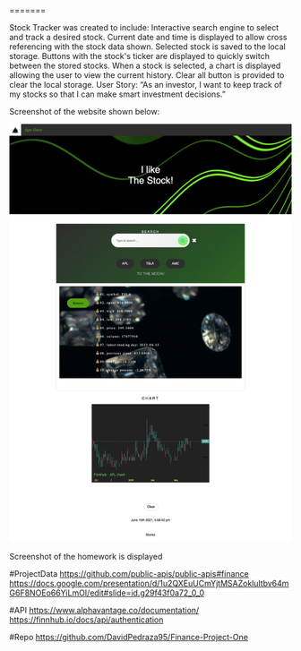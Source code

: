 =======

Stock Tracker was created to include:
Interactive search engine to select and track a desired stock.
Current date and time is displayed to allow cross referencing with the stock data shown.
Selected stock is saved to the local storage.
Buttons with the stock's ticker are displayed to quickly switch between the stored stocks.
When a stock is selected, a chart is displayed allowing the user to view the current history.
Clear all button is provided to clear the local storage.
User Story: “As an investor, I want to keep track of my stocks so that I can make smart investment decisions.”

Screenshot of the website shown below:

![Web Screenshot](./assets/ProjectPic.png)

Screenshot of the homework is displayed

#ProjectData
https://github.com/public-apis/public-apis#finance
https://docs.google.com/presentation/d/1u2QXEuUCmYjtMSAZoklultbv64mG6F8NOEo66YiLmOI/edit#slide=id.g29f43f0a72_0_0

#API
https://www.alphavantage.co/documentation/
https://finnhub.io/docs/api/authentication

#Repo 
https://github.com/DavidPedraza95/Finance-Project-One
